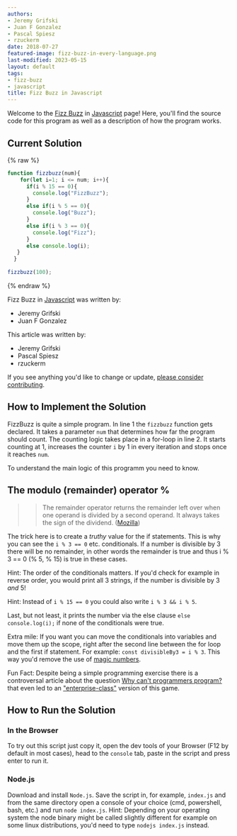 ```yaml
---
authors:
- Jeremy Grifski
- Juan F Gonzalez
- Pascal Spiesz
- rzuckerm
date: 2018-07-27
featured-image: fizz-buzz-in-every-language.png
last-modified: 2023-05-15
layout: default
tags:
- fizz-buzz
- javascript
title: Fizz Buzz in Javascript
---
```


Welcome to the [Fizz Buzz](https://sampleprograms.io/projects/fizz-buzz) in [Javascript](https://sampleprograms.io/languages/javascript) page! Here, you'll find the source code for this program as well as a description of how the program works.

## Current Solution

{% raw %}

```javascript
function fizzbuzz(num){
    for(let i=1; i <= num; i++){
      if(i % 15 == 0){
        console.log("FizzBuzz");
      }
      else if(i % 5 == 0){
        console.log("Buzz");
      }
      else if(i % 3 == 0){
        console.log("Fizz");
      }
      else console.log(i);
   }
  }
  
fizzbuzz(100);

```

{% endraw %}

Fizz Buzz in [Javascript](https://sampleprograms.io/languages/javascript) was written by:

- Jeremy Grifski
- Juan F Gonzalez

This article was written by:

- Jeremy Grifski
- Pascal Spiesz
- rzuckerm

If you see anything you'd like to change or update, [please consider contributing](https://github.com/TheRenegadeCoder/sample-programs).

## How to Implement the Solution

FizzBuzz is quite a simple program.
In line 1 the `fizzbuzz` function gets declared. It takes a parameter `num` that determines how far the program should count.
The counting logic takes place in a for-loop in line 2. It starts counting at 1, increases the counter `i` by 1 in every iteration and stops once it reaches `num`.

To understand the main logic of this programm you need to know.

## The modulo (remainder) operator %

>> The remainder operator returns the remainder left over when one operand is divided by a second operand. It always takes the sign of the dividend. ([Mozilla][1])

The trick here is to create a _truthy_ value for the if statements. This is why you can see the `i % 3 == 0` etc. conditionals. If a number is divisible by 3 there will be no remainder, in other words the remainder is true and thus i % 3 == 0 (% 5, % 15) is true in these cases.

Hint: The order of the conditionals matters. If you'd check for example in reverse order, you would print all 3 strings, if the number is divisible by 3 _and_ 5!

Hint: Instead of `i % 15 == 0` you could also write `i % 3 && i % 5`.

Last, but not least, it prints the number via the else clause `else console.log(i);` if none of the conditionals were true.

Extra mile: If you want you can move the conditionals into variables and move them up the scope, right after the second line between the for loop and the first if statement.
For example: `const divisibleBy3 = i % 3`. This way you'd remove the use of [magic numbers][2].

Fun Fact: Despite being a simple programming exercise there is a controversal article about the question [Why can't programmers program?](https://blog.codinghorror.com/why-cant-programmers-program/) that even led to an ["enterprise-class"](https://github.com/EnterpriseQualityCoding/FizzBuzzEnterpriseEdition) version of this game.

[1]: https://developer.mozilla.org/en-US/docs/Web/JavaScript/Reference/Operators/Remainder
[2]: https://en.wikipedia.org/wiki/Magic_number_(programming)


## How to Run the Solution

### In the Browser

To try out this script just copy it, open the dev tools of your Browser (F12 by default in most cases), head to the `console` tab, paste in the script and press enter to run it.

### Node.js

Download and install `Node.js`.
Save the script in, for example, `index.js` and from the same directory open a console of your choice (cmd, powershell, bash, etc.) and run `node index.js`.
Hint: Depending on your operating system the node binary might be called slightly different for example on some linux distributions, you'd need to type `nodejs index.js` instead.
